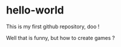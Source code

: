 # hello-world
This is my first github repository, doo !

Well that is funny, but how to create games ?
